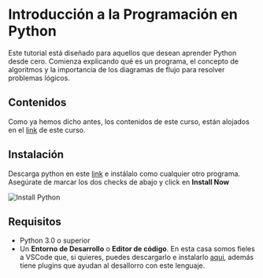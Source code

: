 # Introducción a la Programación en Python

Este tutorial está diseñado para aquellos que desean aprender Python desde cero. Comienza explicando qué es un programa, el concepto de algoritmos y la importancia de los diagramas de flujo para resolver problemas lógicos.

## Contenidos

Como ya hemos dicho antes, los contenidos de este curso, están alojados en el [link](https://www.tutorialesprogramacionya.com/pythonya/index.php?inicio=0) de este curso.

## Instalación

Descarga python en este [link](https://www.python.org/downloads/) e instálalo como cualquier otro programa. Asegúrate de marcar los dos checks de abajo y click en **Install Now**

![Install Python](https://github.com/JuananA1000/PythonYa/blob/main/01.%20Introducci%C3%B3n%20a%20Python/instalar_python.png?raw=true)

## Requisitos

- Python 3.0 o superior
- Un **Entorno de Desarrollo** o **Editor de código**. En esta casa somos fieles a VSCode que, si quieres, puedes descargarlo e instalarlo [aqui](https://code.visualstudio.com/), además tiene plugins que ayudan al desallorro con este lenguaje.
